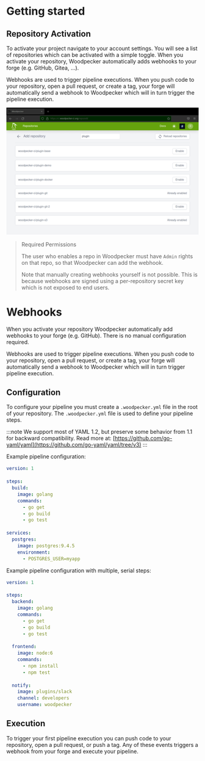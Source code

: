 # Getting started

## Repository Activation

To activate your project navigate to your account settings. You will see a list of repositories which can be activated with a simple toggle. When you activate your repository, Woodpecker automatically adds webhooks to your forge (e.g. GitHub, Gitea, ...).

Webhooks are used to trigger pipeline executions. When you push code to your repository, open a pull request, or create a tag, your forge will automatically send a webhook to Woodpecker which will in turn trigger the pipeline execution.

![repository list](repo-list.png)

> Required Permissions
>
>The user who enables a repo in Woodpecker must have `Admin` rights on that repo, so that Woodpecker can add the webhook.
>
> Note that manually creating webhooks yourself is not possible. This is because webhooks are signed using a per-repository secret key which is not exposed to end users.

# Webhooks

When you activate your repository Woodpecker automatically add webhooks to your forge (e.g. GitHub). There is no manual configuration required.

Webhooks are used to trigger pipeline executions. When you push code to your repository, open a pull request, or create a tag, your forge will automatically send a webhook to Woodpecker which will in turn trigger pipeline execution.

## Configuration

To configure your pipeline you must create a `.woodpecker.yml` file in the root of your repository. The `.woodpecker.yml` file is used to define your pipeline steps.

:::note
We support most of YAML 1.2, but preserve some behavior from 1.1 for backward compatibility.
Read more at: [https://github.com/go-yaml/yaml](https://github.com/go-yaml/yaml/tree/v3)
:::

Example pipeline configuration:

```yaml
version: 1

steps:
  build:
    image: golang
    commands:
      - go get
      - go build
      - go test

services:
  postgres:
    image: postgres:9.4.5
    environment:
      - POSTGRES_USER=myapp
```

Example pipeline configuration with multiple, serial steps:

```yaml
version: 1

steps:
  backend:
    image: golang
    commands:
      - go get
      - go build
      - go test

  frontend:
    image: node:6
    commands:
      - npm install
      - npm test

  notify:
    image: plugins/slack
    channel: developers
    username: woodpecker
```

## Execution

To trigger your first pipeline execution you can push code to your repository, open a pull request, or push a tag. Any of these events triggers a webhook from your forge and execute your pipeline.
